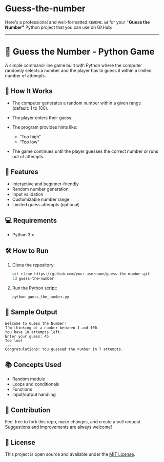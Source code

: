 # Guess-the-number
Here's a professional and well-formatted `README.md` for your **"Guess the Number"** Python project that you can use on GitHub:

---

# 🎯 Guess the Number - Python Game

A simple command-line game built with Python where the computer randomly selects a number and the player has to guess it within a limited number of attempts.

## 🧠 How It Works

* The computer generates a random number within a given range (default: 1 to 100).
* The player enters their guess.
* The program provides hints like:

  * “Too high”
  * “Too low”
* The game continues until the player guesses the correct number or runs out of attempts.

## 🚀 Features

* Interactive and beginner-friendly
* Random number generation
* Input validation
* Customizable number range
* Limited guess attempts (optional)

## 💻 Requirements

* Python 3.x

## 🛠️ How to Run

1. Clone the repository:

   ```bash
   git clone https://github.com/your-username/guess-the-number.git
   cd guess-the-number
   ```

2. Run the Python script:

   ```bash
   python guess_the_number.py
   ```

## 📝 Sample Output

```
Welcome to Guess the Number!
I'm thinking of a number between 1 and 100.
You have 10 attempts left.
Enter your guess: 45
Too low!
...
Congratulations! You guessed the number in 7 attempts.
```

## 📚 Concepts Used

* Random module
* Loops and conditionals
* Functions
* Input/output handling

## 🙌 Contribution

Feel free to fork this repo, make changes, and create a pull request. Suggestions and improvements are always welcome!

## 📄 License

This project is open source and available under the [MIT License](LICENSE).


